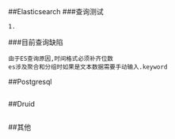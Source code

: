 ##Elasticsearch
###查询测试
```
1. 
```
###目前查询缺陷
```
由于ES查询原因,时间格式必须补齐位数
es涉及聚合和分组时如果是文本数据需要手动输入.keyword
```
##Postgresql
```

```
##Druid
```

```
##其他
